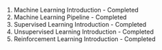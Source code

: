 01. Machine Learning Introduction - Completed
02. Machine Learning Pipeline - Completed
03. Supervised Learning Introduction - Completed
04. Unsupervised Learning Introduction - Completed
05. Reinforcement Learning Introduction - Completed
